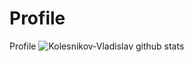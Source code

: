 # Profile
Profile
![Kolesnikov-Vladislav github stats](https://github-readme-stats.vercel.app/api?username=Kolesnikov-Vladislav&show_icons=true&theme=radical)
